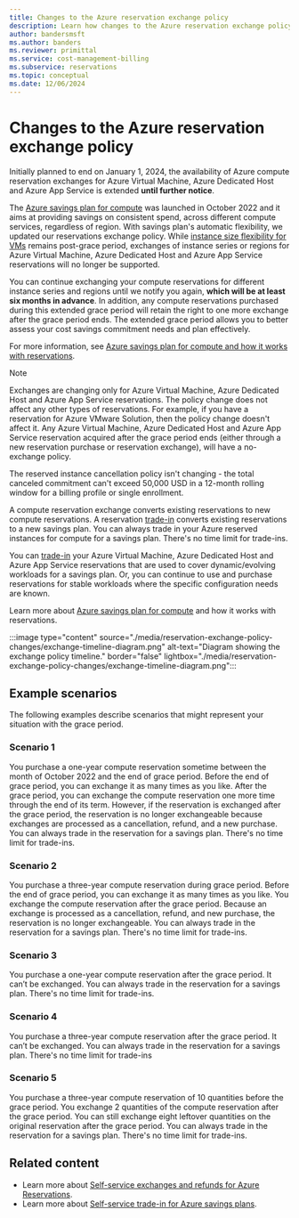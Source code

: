```yaml
---
title: Changes to the Azure reservation exchange policy
description: Learn how changes to the Azure reservation exchange policy might affect you.
author: bandersmsft
ms.author: banders
ms.reviewer: primittal
ms.service: cost-management-billing
ms.subservice: reservations
ms.topic: conceptual
ms.date: 12/06/2024
---
```


# Changes to the Azure reservation exchange policy

Initially planned to end on January 1, 2024, the availability of Azure compute reservation exchanges for Azure Virtual Machine, Azure Dedicated Host and Azure App Service is extended **until further notice**.

The [Azure savings plan for compute](https://azure.microsoft.com/pricing/offers/savings-plan-compute) was launched in October 2022 and it aims at providing savings on consistent spend, across different compute services, regardless of region. With savings plan's automatic flexibility, we updated our reservations exchange policy. While [instance size flexibility for VMs](/azure/virtual-machines/reserved-vm-instance-size-flexibility) remains post-grace period, exchanges of instance series or regions for Azure Virtual Machine, Azure Dedicated Host and Azure App Service reservations will no longer be supported.

You can continue exchanging your compute reservations for different instance series and regions until we notify you again, **which will be at least six months in advance**. In addition, any compute reservations purchased during this extended grace period will retain the right to one more exchange after the grace period ends. The extended grace period allows you to better assess your cost savings commitment needs and plan effectively.

For more information, see [Azure savings plan for compute and how it works with reservations](../savings-plan/decide-between-savings-plan-reservation.md).

>[!NOTE]
> Exchanges are changing only for Azure Virtual Machine, Azure Dedicated Host and Azure App Service reservations. The policy change does not affect any other types of reservations. For example, if you have a reservation for Azure VMware Solution, then the policy change doesn't affect it. Any Azure Virtual Machine, Azure Dedicated Host and Azure App Service reservation acquired after the grace period ends (either through a new reservation purchase or reservation exchange), will have a no-exchange policy.

The reserved instance cancellation policy isn't changing - the total canceled commitment can't exceed 50,000 USD in a 12-month rolling window for a billing profile or single enrollment.

A compute reservation exchange converts existing reservations to new compute reservations. A reservation [trade-in](../savings-plan/reservation-trade-in.md) converts existing reservations to a new savings plan. You can always trade in your Azure reserved instances for compute for a savings plan. There's no time limit for trade-ins.

You can [trade-in](../savings-plan/reservation-trade-in.md) your Azure Virtual Machine, Azure Dedicated Host and Azure App Service reservations that are used to cover dynamic/evolving workloads for a savings plan. Or, you can continue to use and purchase reservations for stable workloads where the specific configuration needs are known.

Learn more about [Azure savings plan for compute](../savings-plan/index.yml) and how it works with reservations.

:::image type="content" source="./media/reservation-exchange-policy-changes/exchange-timeline-diagram.png" alt-text="Diagram showing the exchange policy timeline." border="false" lightbox="./media/reservation-exchange-policy-changes/exchange-timeline-diagram.png":::

## Example scenarios

The following examples describe scenarios that might represent your situation with the grace period.

### Scenario 1

You purchase a one-year compute reservation sometime between the month of October 2022 and the end of grace period. Before the end of grace period, you can exchange it as many times as you like. After the grace period, you can exchange the compute reservation one more time through the end of its term. However, if the reservation is exchanged after the grace period, the reservation is no longer exchangeable because exchanges are processed as a cancellation, refund, and a new purchase. You can always trade in the reservation for a savings plan. There's no time limit for trade-ins.

### Scenario 2

You purchase a three-year compute reservation during grace period. Before the end of grace period, you can exchange it as many times as you like. You exchange the compute reservation after the grace period. Because an exchange is processed as a cancellation, refund, and new purchase, the reservation is no longer exchangeable. You can always trade in the reservation for a savings plan. There's no time limit for trade-ins.

### Scenario 3

You purchase a one-year compute reservation after the grace period. It can’t be exchanged. You can always trade in the reservation for a savings plan. There's no time limit for trade-ins.

### Scenario 4

You purchase a three-year compute reservation after the grace period. It can’t be exchanged. You can always trade in the reservation for a savings plan. There's no time limit for trade-ins

### Scenario 5

You purchase a three-year compute reservation of 10 quantities before the grace period. You exchange 2 quantities of the compute reservation after the grace period. You can still exchange eight leftover quantities on the original reservation after the grace period. You can always trade in the reservation for a savings plan. There's no time limit for trade-ins.

## Related content

- Learn more about [Self-service exchanges and refunds for Azure Reservations](exchange-and-refund-azure-reservations.md).
- Learn more about [Self-service trade-in for Azure savings plans](../savings-plan/reservation-trade-in.md).
